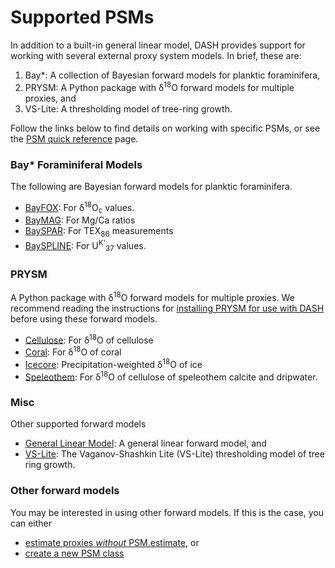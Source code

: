 # Supported PSMs

In addition to a built-in general linear model, DASH provides support for working with several external proxy system models. In brief, these are:
1. Bay*: A collection of Bayesian forward models for planktic foraminifera,
2. PRYSM: A Python package with δ<sup>18</sup>O forward models for multiple proxies, and
3. VS-Lite: A thresholding model of tree-ring growth.

Follow the links below to find details on working with specific PSMs, or see the [PSM quick reference](reference) page.

### Bay* Foraminiferal Models
The following are Bayesian forward models for planktic foraminifera.
* [BayFOX](bayfox): For δ<sup>18</sup>O<sub>c</sub> values.
* [BayMAG](baymag): For Mg/Ca ratios
* [BaySPAR](bayspar): For TEX<sub>86</sub> measurements
* [BaySPLINE](bayspline): For U<sup>K'</sup><sub>37</sub> values.

### PRYSM
A Python package with δ<sup>18</sup>O forward models for multiple proxies. We recommend reading the instructions for [installing PRYSM for use with DASH](prysm-setup) before using these forward models.
* [Cellulose](prysmCellulose): For δ<sup>18</sup>O of cellulose
* [Coral](prysmCoral): For δ<sup>18</sup>O of coral
* [Icecore](prysmIcecore): Precipitation-weighted δ<sup>18</sup>O of ice
* [Speleothem](prysmSpeleothem): For δ<sup>18</sup>O of cellulose of speleothem calcite and dripwater.

### Misc
Other supported forward models
* [General Linear Model](linear): A general linear forward model, and
* [VS-Lite](vslite): The Vaganov-Shashkin Lite (VS-Lite) thresholding model of tree ring growth.

### Other forward models

You may be interested in using other forward models. If this is the case, you can either
* [estimate proxies *without* PSM.estimate](format-estimates), or
* [create a new PSM class](new-class)
